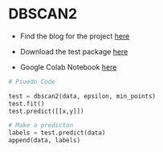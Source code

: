 # DBSCAN2

- Find the blog for the project [here](https://towardsdatascience.com/dbscan-with-python-743162371dca)

- Download the test package [here](https://test.pypi.org/project/dbscan2/)

- Google Colab Notebook [here](https://colab.research.google.com/drive/1rCQl2sc5wEGKx0CgG-hW_Dg959qT3qct?usp=sharing)

```python
# Psuedo Code

test = dbscan2(data, epsilon, min_points)
test.fit()
test.predict([[x,y]])

# Make a predicton
labels = test.predict(data)
append(data, labels)
```

